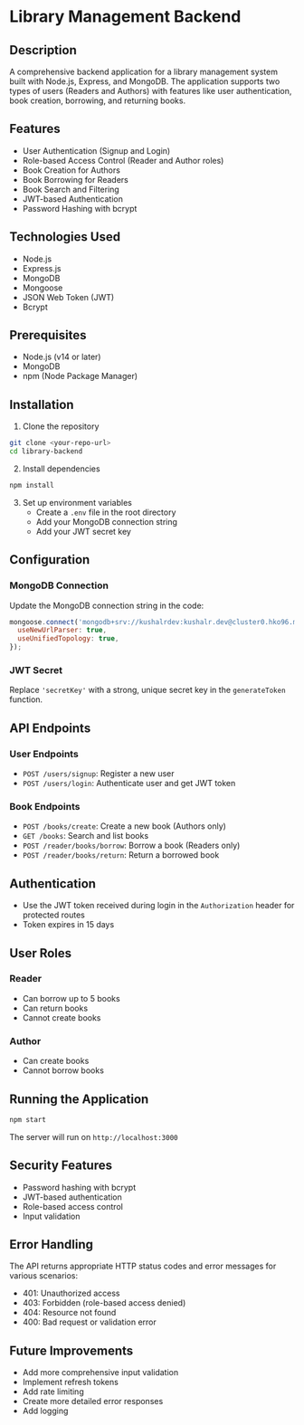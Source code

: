 # Library Management Backend

## Description

A comprehensive backend application for a library management system built with Node.js, Express, and MongoDB. The application supports two types of users (Readers and Authors) with features like user authentication, book creation, borrowing, and returning books.

## Features

- User Authentication (Signup and Login)
- Role-based Access Control (Reader and Author roles)
- Book Creation for Authors
- Book Borrowing for Readers
- Book Search and Filtering
- JWT-based Authentication
- Password Hashing with bcrypt

## Technologies Used

- Node.js
- Express.js
- MongoDB
- Mongoose
- JSON Web Token (JWT)
- Bcrypt

## Prerequisites

- Node.js (v14 or later)
- MongoDB
- npm (Node Package Manager)

## Installation

1. Clone the repository
```bash
git clone <your-repo-url>
cd library-backend
```

2. Install dependencies
```bash
npm install
```

3. Set up environment variables
   - Create a `.env` file in the root directory
   - Add your MongoDB connection string
   - Add your JWT secret key

## Configuration

### MongoDB Connection
Update the MongoDB connection string in the code:
```javascript
mongoose.connect('mongodb+srv://kushalrdev:kushalr.dev@cluster0.hko96.mongodb.net/library-backend', {
  useNewUrlParser: true,
  useUnifiedTopology: true,
});
```

### JWT Secret
Replace `'secretKey'` with a strong, unique secret key in the `generateToken` function.

## API Endpoints

### User Endpoints
- `POST /users/signup`: Register a new user
- `POST /users/login`: Authenticate user and get JWT token

### Book Endpoints
- `POST /books/create`: Create a new book (Authors only)
- `GET /books`: Search and list books
- `POST /reader/books/borrow`: Borrow a book (Readers only)
- `POST /reader/books/return`: Return a borrowed book

## Authentication

- Use the JWT token received during login in the `Authorization` header for protected routes
- Token expires in 15 days

## User Roles

### Reader
- Can borrow up to 5 books
- Can return books
- Cannot create books

### Author
- Can create books
- Cannot borrow books

## Running the Application

```bash
npm start
```

The server will run on `http://localhost:3000`

## Security Features

- Password hashing with bcrypt
- JWT-based authentication
- Role-based access control
- Input validation

## Error Handling

The API returns appropriate HTTP status codes and error messages for various scenarios:
- 401: Unauthorized access
- 403: Forbidden (role-based access denied)
- 404: Resource not found
- 400: Bad request or validation error

## Future Improvements

- Add more comprehensive input validation
- Implement refresh tokens
- Add rate limiting
- Create more detailed error responses
- Add logging


